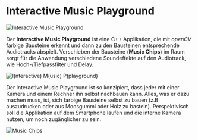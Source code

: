 # Interactive Music Playground

![Interactive Music Playground](http://i.imgur.com/3tiTlWm.jpg)

Der **Interactive Music Playground** ist eine C++ Applikation, die mit *openCV* farbige Bausteine erkennt und dann zu den Bausteinen entsprechende Audiotracks abspielt. Verschieben der Bausteine (**Music Chips**) im Raum sorgt für die Anwendung verschiedene Soundeffekte auf den Audiotrack, wie Hoch-/Tiefpassfilter und Delay. 

![I(nteractive) M(usic) P(playground)](http://i.imgur.com/SAWqXL1.jpg)

Der Interactive Music Playground ist so konzipiert, dass jeder mit einer Kamera und einem Rechner ihn selbst nachbauen kann. Alles, was er dazu machen muss, ist, sich farbige Bausteine selbst zu bauen (z.B. auszudrucken oder aus Moosgummi oder Holz zu basteln). Perspektivisch soll die Applikation auf dem Smartphone laufen und die interne Kamera nutzen, um noch zugänglicher zu sein.

![Music Chips](http://imgur.com/qIg811W.jpg)
